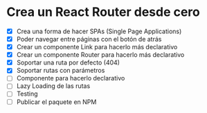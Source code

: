 # Crea un React Router desde cero

- [x] Crea una forma de hacer SPAs (Single Page Applications)
- [x] Poder navegar entre páginas con el botón de atrás
- [x] Crear un componente Link para hacerlo más declarativo
- [x] Crear un componente Router para hacerlo más declarativo
- [x] Soportar una ruta por defecto (404)
- [x] Soportar rutas con parámetros
- [ ] Componente <Route /> para hacerlo declarativo
- [ ] Lazy Loading de las rutas
- [ ] Testing
- [ ] Publicar el paquete en NPM
